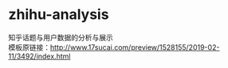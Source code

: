 # zhihu-analysis
知乎话题与用户数据的分析与展示<br>
模板原链接：http://www.17sucai.com/preview/1528155/2019-02-11/3492/index.html
